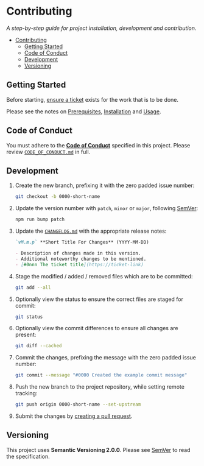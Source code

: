 # Contributing

_A step-by-step guide for project installation, development and contribution._

- [Contributing](#contributing)
  - [Getting Started](#getting-started)
  - [Code of Conduct](#code-of-conduct)
  - [Development](#development)
  - [Versioning](#versioning)

## Getting Started

Before starting, [ensure a ticket](https://dev.azure.com/techsmarts/TechSmarts/_boards/board/t/TechSmarts%20Team/Backlog%20items) exists for the work that is to be done.

Please see the notes on [Prerequisites](README.md#prerequisites), [Installation](README.md#installation) and [Usage](README.md#usage).

## Code of Conduct

You must adhere to the [**Code of Conduct**](CODE_OF_CONDUCT.md) specified in this project. Please review [`CODE_OF_CONDUCT.md`](CODE_OF_CONDUCT.md) in full.

## Development

1. Create the new branch, prefixing it with the zero padded issue number:

   ```sh
   git checkout -b 0000-short-name
   ```

2. Update the version number with `patch`, `minor` or `major`, following [SemVer](https://semver.org/):

   ```sh
   npm run bump patch
   ```

3. Update the [`CHANGELOG.md`](CHANGELOG.md) with the appropriate release notes:

   ```md
   `vM.m.p` **Short Title For Changes** (YYYY-MM-DD)

   - Description of changes made in this version.
   - Additional noteworthy changes to be mentioned.
   - [#0nnn The ticket title](https://ticket-link)
   ```

4. Stage the modified / added / removed files which are to be committed:

   ```sh
   git add --all
   ```

5. Optionally view the status to ensure the correct files are staged for commit:

   ```sh
   git status
   ```

6. Optionally view the commit differences to ensure all changes are present:

   ```sh
   git diff --cached
   ```

7. Commit the changes, prefixing the message with the zero padded issue number:

   ```sh
   git commit --message "#0000 Created the example commit message"
   ```

8. Push the new branch to the project repository, while setting remote tracking:

   ```sh
   git push origin 0000-short-name --set-upstream
   ```

9. Submit the changes by [creating a pull request](https://github.com/tforster/git-new/compare).

## Versioning

This project uses **Semantic Versioning 2.0.0**. Please see [SemVer](https://semver.org/) to read the specification.
